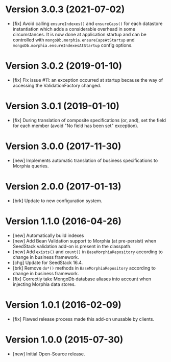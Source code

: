 # Version 3.0.3 (2021-07-02)

* [fix] Avoid calling `ensureIndexes()` and `ensureCaps()` for each datastore instantiation which adds a considerable
  overhead in some circumstances. It is now done at application startup and can be controlled with
  `mongoDb.morphia.ensureCapsAtStartup` and `mongoDb.morphia.ensureIndexesAtStartup` config options.

# Version 3.0.2 (2019-01-10)

* [fix] Fix issue #11: an exception occurred at startup because the way of accessing the ValidationFactory changed. 

# Version 3.0.1 (2019-01-10)

* [fix] During translation of composite specifications (or, and), set the field for each member (avoid "No field has been set" exception).  

# Version 3.0.0 (2017-11-30)

* [new] Implements automatic translation of business specifications to Morphia queries. 

# Version 2.0.0 (2017-01-13)

* [brk] Update to new configuration system.

# Version 1.1.0 (2016-04-26)

* [new] Automatically build indexes
* [new] Add Bean Validation support to Morphia (at pre-persist) when SeedStack validation add-on is present in the classpath.
* [new] Add `exists()` and `count()` in `BaseMorphiaRepository` according to change in business framework.
* [chg] Update for SeedStack 16.4.
* [brk] Remove `do*()` methods in `BaseMorphiaRepository` according to change in business framework.
* [fix] Correctly take MongoDb database aliases into account when injecting Morphia data stores.

# Version 1.0.1 (2016-02-09)

* [fix] Flawed release process made this add-on unusable by clients.

# Version 1.0.0 (2015-07-30)

* [new] Initial Open-Source release.
